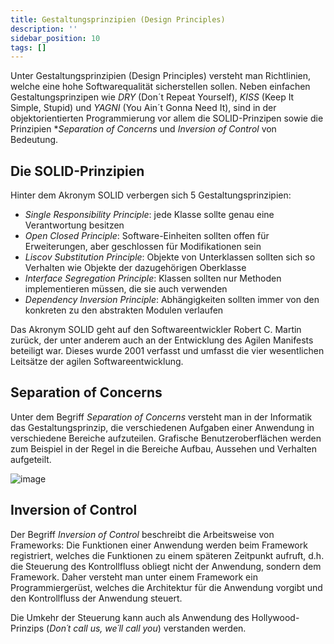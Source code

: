 ```yaml
---
title: Gestaltungsprinzipien (Design Principles)
description: ''
sidebar_position: 10
tags: []
---
```


Unter Gestaltungsprinzipien (Design Principles) versteht man Richtlinien, welche eine hohe Softwarequalität sicherstellen sollen. Neben einfachen Gestaltungsprinzipen wie _DRY_ (Don´t Repeat Yourself), _KISS_ (Keep It Simple, Stupid) und _YAGNI_
(You Ain´t Gonna Need It), sind in der objektorientierten Programmierung vor allem die SOLID-Prinzipen sowie die Prinzipien *_Separation of Concerns_ und _Inversion of Control_ von Bedeutung.

## Die SOLID-Prinzipien
Hinter dem Akronym SOLID verbergen sich 5 Gestaltungsprinzipien:
- _Single Responsibility Principle_: jede Klasse sollte genau eine Verantwortung besitzen
- _Open Closed Principle_: Software-Einheiten sollten offen für Erweiterungen, aber geschlossen für Modifikationen sein
- _Liscov Substitution Principle_: Objekte von Unterklassen sollten sich so Verhalten wie Objekte der dazugehörigen Oberklasse
- _Interface Segregation Principle_: Klassen sollten nur Methoden implementieren müssen, die sie auch verwenden
- _Dependency Inversion Principle_: Abhängigkeiten sollten immer von den konkreten zu den abstrakten Modulen verlaufen

Das Akronym SOLID geht auf den Softwareentwickler Robert C. Martin zurück, der unter anderem auch an der Entwicklung des Agilen Manifests beteiligt war. Dieses wurde 2001 verfasst und umfasst die vier wesentlichen Leitsätze der agilen Softwareentwicklung.

## Separation of Concerns
Unter dem Begriff _Separation of Concerns_ versteht man in der Informatik das Gestaltungsprinzip, die verschiedenen Aufgaben einer Anwendung in verschiedene Bereiche aufzuteilen. Grafische Benutzeroberflächen werden zum Beispiel in der Regel in die Bereiche 
Aufbau, Aussehen und Verhalten aufgeteilt.

![image](https://user-images.githubusercontent.com/47243617/170881912-9a82825c-4f88-401c-adc1-369de09ccecf.png)

## Inversion of Control
Der Begriff _Inversion of Control_ beschreibt die Arbeitsweise von Frameworks: Die Funktionen einer Anwendung werden beim Framework registriert, welches die Funktionen zu einem späteren Zeitpunkt aufruft, d.h. die Steuerung des Kontrollfluss obliegt nicht der 
Anwendung, sondern dem Framework. Daher versteht man unter einem Framework ein Programmiergerüst, welches die Architektur für die Anwendung vorgibt und den Kontrollfluss der Anwendung steuert.

Die Umkehr der Steuerung kann auch als Anwendung des Hollywood-Prinzips (_Don´t call us, we´ll call you_) verstanden werden.
